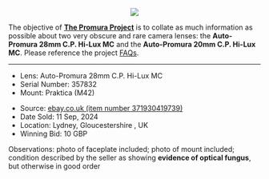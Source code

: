 <p align="center">
   <img src="https://user-images.githubusercontent.com/110672536/183131595-afeb1dec-1c84-436c-9a50-90468f9ec3ec.png">
</p>

<p>
   The objective of <b><a href="https://github.com/martbetz/The-Promura-Project/blob/main/README.md">The Promura Project</a></b> is to collate as much information as possible about two very obscure and rare camera lenses: the <b>Auto-Promura 28mm C.P. Hi-Lux MC</b> and the <b>Auto-Promura 20mm C.P. Hi-Lux MC</b>. Please reference the project <a href="https://github.com/martbetz/The-Promura-Project/blob/main/FAQs.md">FAQs</a>.

---

- Lens: Auto-Promura 28mm C.P. Hi-Lux MC
- Serial Number: 357832
- Mount: Praktica (M42)

[]()

- Source: [ebay.co.uk (item number 371930419739)](https://www.ebay.co.uk/itm/186611675919?siteid=3&customid=&toolid=10001)
- Date Sold: 11 Sep, 2024
- Location: Lydney, Gloucestershire , UK
- Winning Bid: 10 GBP

[]()

Observations: photo of faceplate included; photo of mount included; condition described by the seller as showing <b>evidence of optical fungus</b>, but otherwise in good order
